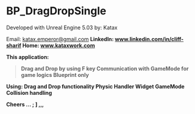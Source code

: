 # BP_DragDropSingle
 
Developed with Unreal Engine 5.03
by: Katax 

Email: katax.emperor@gmail.com <b>
LinkedIn: www.linkedin.com/in/cliff-sharif <b>
Home: www.kataxwork.com <b><b><b>

This application: <b>

> Drag and Drop by using F key<b>
> Communication with GameMode for game logics<b>
> Blueprint only<b><b><b>


Using:<b>
Drag and Drop functionality<b>
Physic Handler<b>
Widget<b>
GameMode <b>
Collision handling </b><b><b>

Cheers … ; ] ,,,
